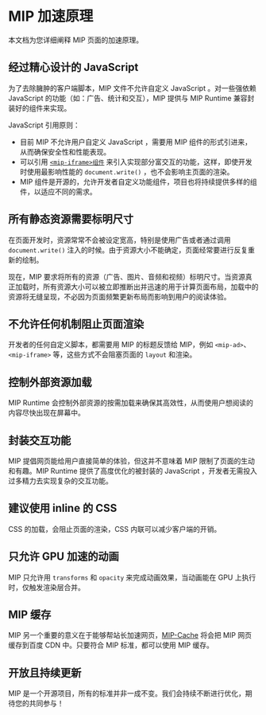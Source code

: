 # MIP 加速原理

本文档为您详细阐释 MIP 页面的加速原理。

## 经过精心设计的 JavaScript

为了去除臃肿的客户端脚本，MIP 文件不允许自定义 JavaScript 。对一些强依赖 JavaScript 的功能（如：广告、统计和交互），MIP 提供与 MIP Runtime 兼容封装好的组件来实现。

JavaScript 引用原则：

- 目前 MIP 不允许用户自定义 JavaScript ，需要用 MIP 组件的形式引进来，从而确保安全性和性能表现。
- 可以引用 [`<mip-iframe>组件`](../extensions/builtin/mip-iframe.md) 来引入实现部分富交互的功能，这样，即使开发时使用最影响性能的 `document.write()` ，也不会影响主页面的渲染。
- MIP 组件是开源的，允许开发者自定义功能组件，项目也将持续提供多样的组件，以适应不同的需求。

## 所有静态资源需要标明尺寸

在页面开发时，资源常常不会被设定宽高，特别是使用广告或者通过调用 `document.write()` 注入的时候。由于资源大小不能确定，页面经常要进行反复重新的绘制。

现在，MIP 要求将所有的资源（广告、图片、音频和视频）标明尺寸。当资源真正加载时，所有资源大小可以被立即推断出并迅速的用于计算页面布局，加载中的资源将无缝呈现，不必因为页面频繁更新布局而影响到用户的阅读体验。

## 不允许任何机制阻止页面渲染

开发者的任何自定义脚本，都需要用 MIP 的标题反馈给 MIP，例如 `<mip-ad>`、`<mip-iframe>` 等，这些方式不会阻塞页面的 `layout` 和渲染。

## 控制外部资源加载

MIP Runtime 会控制外部资源的按需加载来确保其高效性，从而使用户想阅读的内容尽快出现在屏幕中。

## 封装交互功能

MIP 提倡网页能给用户直接简单的体验，但这并不意味着 MIP 限制了页面的生动和有趣。MIP Runtime 提供了高度优化的被封装的 JavaScript ，开发者无需投入过多精力去实现复杂的交互功能。

## 建议使用 inline 的 CSS

CSS 的加载，会阻止页面的渲染，CSS 内联可以减少客户端的开销。

## 只允许 GPU 加速的动画

MIP 只允许用 `transforms` 和 `opacity` 来完成动画效果，当动画能在 GPU 上执行时，仅触发渲染层合并。

## MIP 缓存

MIP 另一个重要的意义在于能够帮站长加速网页，[MIP-Cache](../mip-standard/02-mip-cache-spec.md) 将会把 MIP 网页缓存到百度 CDN 中。只要符合 MIP 标准，都可以使用 MIP 缓存。

## 开放且持续更新

MIP 是一个开源项目，所有的标准并非一成不变。我们会持续不断进行优化，期待您的共同参与！

